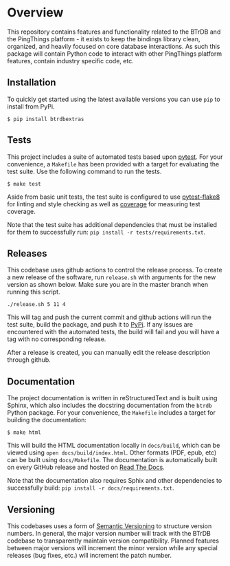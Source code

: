# Overview

This repository contains features and functionality related to the BTrDB and the PingThings platform - it exists to keep the bindings library clean, organized, and heavily focused on core database interactions.  As such this package will contain Python code to interact with other PingThings platform features, contain industry specific code, etc.

## Installation

To quickly get started using the latest available versions you can use `pip` to install from PyPi.

    $ pip install btrdbextras


## Tests

This project includes a suite of automated tests based upon [pytest](https://docs.pytest.org/en/latest/).  For your convenience, a `Makefile` has been provided with a target for evaluating the test suite.  Use the following command to run the tests.

    $ make test

Aside from basic unit tests, the test suite is configured to use [pytest-flake8](https://github.com/tholo/pytest-flake8) for linting and style checking as well as [coverage](https://coverage.readthedocs.io) for measuring test coverage.

Note that the test suite has additional dependencies that must be installed for them to successfully run: `pip install -r tests/requirements.txt`.

## Releases

This codebase uses github actions to control the release process.  To create a new release of the software, run `release.sh` with arguments for the new version as shown below.  Make sure you are in the master branch when running this script.

```
./release.sh 5 11 4
```

This will tag and push the current commit and github actions will run the test suite, build the package, and push it to [PyPi](https://pypi.org/project/btrdbextras/).  If any issues are encountered with the automated tests, the build will fail and you will have a tag with no corresponding release.

After a release is created, you can manually edit the release description through github.

## Documentation

The project documentation is written in reStructuredText and is built using Sphinx, which also includes the docstring documentation from the `btrdb` Python package. For your convenience, the `Makefile` includes a target for building the documentation:

    $ make html

This will build the HTML documentation locally in `docs/build`, which can be viewed using `open docs/build/index.html`. Other formats (PDF, epub, etc) can be built using `docs/Makefile`. The documentation is automatically built on every GitHub release and hosted on [Read The Docs](https://btrdbextras.readthedocs.io/en/latest/).

Note that the documentation also requires Sphix and other dependencies to successfully build: `pip install -r docs/requirements.txt`.

## Versioning

This codebases uses a form of [Semantic Versioning](http://semver.org/) to structure version numbers.  In general, the major version number will track with the BTrDB codebase to transparently maintain version compatibility.  Planned features between major versions will increment the minor version while any special releases (bug fixes, etc.) will increment the patch number.
